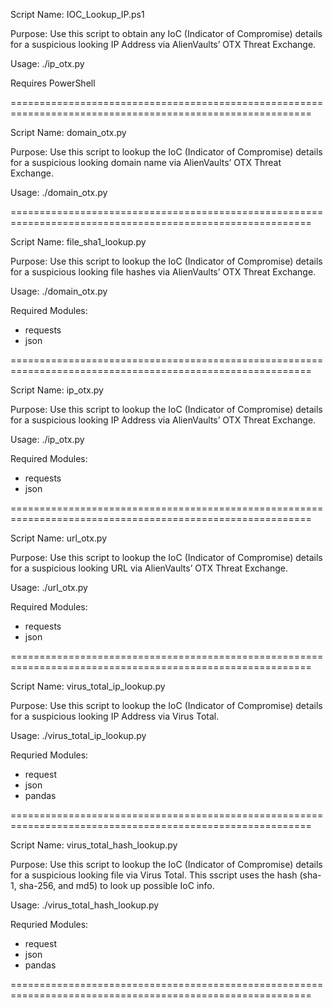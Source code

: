 Script Name: IOC_Lookup_IP.ps1

Purpose: Use this script to obtain any IoC (Indicator of Compromise) details for a suspicious looking IP Address via AlienVaults’ OTX Threat Exchange.

Usage: ./ip_otx.py

Requires PowerShell

==========================================================================================================

Script Name: domain_otx.py

Purpose: Use this script to lookup the IoC (Indicator of Compromise) details for a suspicious looking domain name via AlienVaults’ OTX Threat Exchange.

Usage: ./domain_otx.py

==========================================================================================================

Script Name: file_sha1_lookup.py

Purpose: Use this script to lookup the IoC (Indicator of Compromise) details for a suspicious looking file hashes via AlienVaults’ OTX Threat Exchange.

Usage: ./domain_otx.py

Required Modules:
  + requests
  + json

==========================================================================================================

Script Name: ip_otx.py

Purpose: Use this script to lookup the IoC (Indicator of Compromise) details for a suspicious looking IP Address via AlienVaults’ OTX Threat Exchange.

Usage: ./ip_otx.py

Required Modules:
  + requests
  + json
    
==========================================================================================================

Script Name: url_otx.py

Purpose: Use this script to lookup the IoC (Indicator of Compromise) details for a suspicious looking URL via AlienVaults’ OTX Threat Exchange.

Usage: ./url_otx.py

Required Modules:
  + requests
  + json


==========================================================================================================

Script Name: virus_total_ip_lookup.py

Purpose: Use this script to lookup the IoC (Indicator of Compromise) details for a suspicious looking IP Address via Virus Total.

Usage: ./virus_total_ip_lookup.py

Requried Modules:
  + request
  + json
  + pandas

==========================================================================================================

Script Name: virus_total_hash_lookup.py

Purpose: Use this script to lookup the IoC (Indicator of Compromise) details for a suspicious looking file via Virus Total. This sscript uses the hash (sha-1, sha-256, and md5) to look up possible IoC info.

Usage: ./virus_total_hash_lookup.py

Requried Modules:
  + request
  + json
  + pandas

==========================================================================================================
